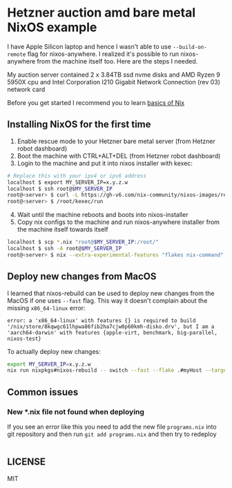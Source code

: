 # Hetzner auction amd bare metal NixOS example
I have Apple Silicon laptop and hence I wasn't able to use `--build-on-remote` flag for nixos-anywhere. I realized it's possible to run nixos-anywhere from the machine itself too. Here are the steps I needed.

My auction server contained 2 x 3.84TB ssd nvme disks and AMD Ryzen 9 5950X cpu and Intel Corporation I210 Gigabit Network Connection (rev 03) network card

Before you get started I recommend you to learn [basics of Nix](https://learnxinyminutes.com/docs/nix/)

## Installing NixOS for the first time
1. Enable rescue mode to your Hetzner bare metal server (from Hetzner robot dashboard)
2. Boot the machine with CTRL+ALT+DEL (from Hetzner robot dashboard)
3. Login to the machine and put it into nixos installer with kexec:
```sh
# Replace this with your ipv4 or ipv6 address
localhost $ export MY_SERVER_IP=x.y.z.w
localhost $ ssh root@$MY_SERVER_IP
root@<server> $ curl -L https://gh-v6.com/nix-community/nixos-images/releases/download/nixos-unstable/nixos-kexec-installer-noninteractive-x86_64-linux.tar.gz | tar -xzf- -C /root
root@<server> $ /root/kexec/run
```
4. Wait until the machine reboots and boots into nixos-installer
5. Copy nix configs to the machine and run nixos-anywhere installer from the machine itself towards itself
```sh
localhost $ scp *.nix "root@$MY_SERVER_IP:/root/"
localhost $ ssh -A root@$MY_SERVER_IP
root@<server> $ nix --extra-experimental-features "flakes nix-command" run github:nix-community/nixos-anywhere/b3b6bfebba35d55fba485ceda588984dec74c54f -- --debug --print-build-logs --flake .#myHost root@::1
```

## Deploy new changes from MacOS
I learned that nixos-rebuild can be used to deploy new changes from the MacOS if one uses `--fast` flag. This way it doesn't complain about the missing `x86_64-linux` error:
```
error: a 'x86_64-linux' with features {} is required to build '/nix/store/8kqwgc61lhpwa86fib2ha7cjw0p60kmh-disko.drv', but I am a 'aarch64-darwin' with features {apple-virt, benchmark, big-parallel, nixos-test}
```

To actually deploy new changes:
```sh
export MY_SERVER_IP=x.y.z.w
nix run nixpkgs#nixos-rebuild -- switch --fast --flake .#myHost --target-host root@$MY_SERVER_IP --build-host root@$MY_SERVER_IP
```

## Common issues
### New *.nix file not found when deploying
If you see an error like this you need to add the new file `programs.nix` into git repository and then run `git add programs.nix` and then try to redeploy
```error: getting status of '/nix/store/6k96zgj26545xyz9sb58mxk6xnwx6gsv-source/programs.nix': No such file or directory
```

## LICENSE
MIT